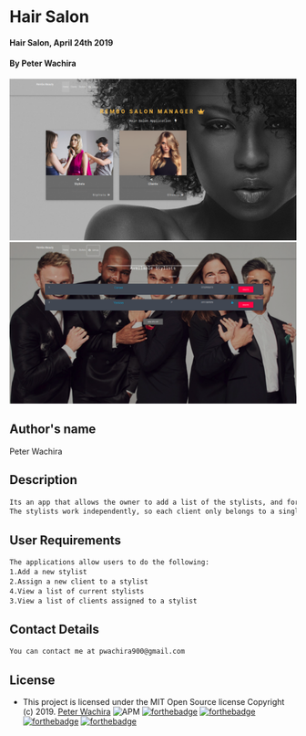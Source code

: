 # Hair Salon
#### Hair Salon, April 24th 2019
#### By **Peter Wachira**
![](screenshots/Screenshot1.png)
![](screenshots/Screenshot3.png)
## Author's name
Peter Wachira
## Description

```bash
Its an app that allows the owner to add a list of the stylists, and for each stylist, add clients who see that stylist.
The stylists work independently, so each client only belongs to a single stylist.
```

## User Requirements
```bash
The applications allow users to do the following:
1.Add a new stylist
2.Assign a new client to a stylist
4.View a list of current stylists
3.View a list of clients assigned to a stylist

```

## Contact Details
```bash
You can contact me at pwachira900@gmail.com
```

## License
- This project is licensed under the MIT Open Source license Copyright (c) 2019. [Peter Wachira](https://github.com/peter-wachira/Hair-Salon/blob/master/LICENCE)
![APM](https://img.shields.io/apm/l/Hair-Salon.svg?style=for-the-badge)
[![forthebadge](https://forthebadge.com/images/badges/fuck-it-ship-it.svg)](https://forthebadge.com)
[![forthebadge](https://forthebadge.com/images/badges/powered-by-electricity.svg)](https://forthebadge.com)
[![forthebadge](https://forthebadge.com/images/badges/uses-html.svg)](https://forthebadge.com)
[![forthebadge](https://forthebadge.com/images/badges/uses-badges.svg)](https://forthebadge.com)